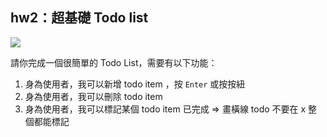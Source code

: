 ## hw2：超基礎 Todo list

![](todo.png)

請你完成一個很簡單的 Todo List，需要有以下功能：

1. 身為使用者，我可以新增 todo item ，按 `Enter` 或按按紐
2. 身為使用者，我可以刪除 todo item
3. 身為使用者，我可以標記某個 todo item 已完成  => 畫橫線 todo
不要在 x 整個都能標記
